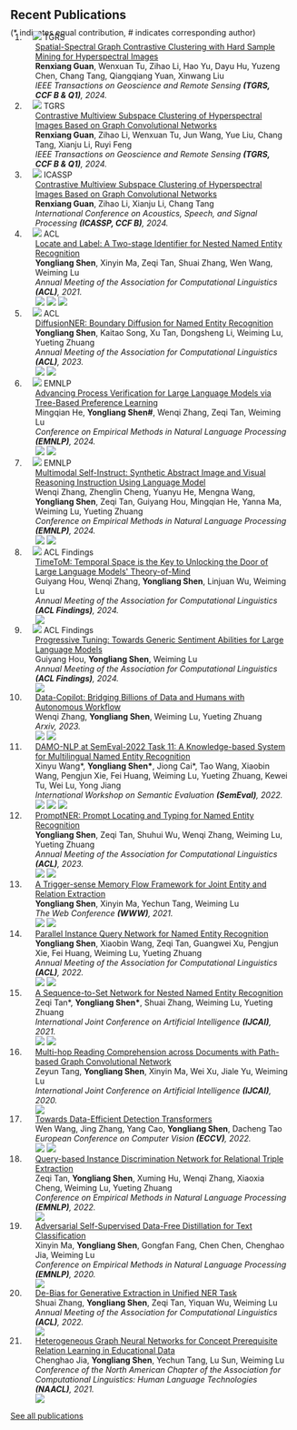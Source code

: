 <h2 id="publications" style="margin: 2px 0px -15px;">Recent Publications</h2>


<p style="margin: 25px 0px -25px;">(* indicates equal contribution, # indicates corresponding author)</p>

<div class="publications">
<ol class="bibliography">

<li>
<div class="pub-row">

  <div class="col-sm-3 abbr" style="position: relative;padding-right: 15px;padding-left: 15px;">
    <img src="assets/img/publications/SSGCC.png" class="teaser img-fluid z-depth-1">
    <abbr class="badge">TGRS</abbr>
  </div>

  <div class="col-sm-9" style="position: relative;padding-right: 15px;padding-left: 20px;">
    <div class="title"><a href="https://ieeexplore.ieee.org/document/10684766">Spatial-Spectral Graph Contrastive Clustering with Hard Sample Mining for Hyperspectral Images</a></div>
    <div class="author"><strong>Renxiang Guan</strong>, Wenxuan Tu, Zihao Li, Hao Yu, Dayu Hu, Yuzeng Chen, Chang Tang, Qiangqiang Yuan, Xinwang Liu</div>
    <div class="periodical"><em>IEEE Transactions on Geoscience and Remote Sensing <strong>(TGRS, CCF B & Q1)</strong>, 2024.</em></div>
  </div>
</div>
</li>

<li>
<div class="pub-row">

  <div class="col-sm-3 abbr" style="position: relative;padding-right: 15px;padding-left: 15px;">
    <img src="assets/img/publications/CMSCGC.png" class="teaser img-fluid z-depth-1">
    <abbr class="badge">TGRS</abbr>
  </div>

  <div class="col-sm-9" style="position: relative;padding-right: 15px;padding-left: 20px;">
    <div class="title"><a href="https://ieeexplore.ieee.org/document/10445484">Contrastive Multiview Subspace Clustering of Hyperspectral Images Based on Graph Convolutional Networks</a></div>
    <div class="author"><strong>Renxiang Guan</strong>, Zihao Li, Wenxuan Tu, Jun Wang, Yue Liu, Chang Tang, Xianju Li, Ruyi Feng</div>
    <div class="periodical"><em>IEEE Transactions on Geoscience and Remote Sensing <strong>(TGRS, CCF B & Q1)</strong>, 2024.</em></div>
  </div>
</div>
</li>

<li>
<div class="pub-row">
  
  <div class="col-sm-3 abbr" style="position: relative;padding-right: 15px;padding-left: 15px;">
    <img src="assets/img/publications/PSCPC.png" class="teaser img-fluid z-depth-1">
    <abbr class="badge">ICASSP</abbr>
  </div>

  <div class="col-sm-9" style="position: relative;padding-right: 15px;padding-left: 20px;">
    <div class="title"><a href="https://ieeexplore.ieee.org/document/10445484">Contrastive Multiview Subspace Clustering of Hyperspectral Images Based on Graph Convolutional Networks</a></div>
    <div class="author"><strong>Renxiang Guan</strong>, Zihao Li, Xianju Li, Chang Tang</div>
    <div class="periodical"><em>International Conference on Acoustics, Speech, and Signal Processing <strong>(ICASSP, CCF B)</strong>, 2024.</em></div>
  </div>
</div>
</li>



<li>
<div class="pub-row">

  <div class="col-sm-3 abbr" style="position: relative;padding-right: 15px;padding-left: 15px;">
    <img src="assets/img/publications/locate_label.png" class="teaser img-fluid z-depth-1">
    <abbr class="badge">ACL</abbr>
  </div>


  <div class="col-sm-9" style="position: relative;padding-right: 15px;padding-left: 20px;">
    <div class="title"><a href="https://aclanthology.org/2021.acl-long.216/">Locate and Label: A Two-stage Identifier for Nested Named Entity Recognition</a></div>
    <div class="author"><strong>Yongliang Shen</strong>, Xinyin Ma, Zeqi Tan, Shuai Zhang, Wen Wang, Weiming Lu</div>
    <div class="periodical"><em>Annual Meeting of the Association for Computational Linguistics <strong>(ACL)</strong>, 2021.</em></div>
    <div class="links">
      <a href="https://arxiv.org/abs/2105.06804" class="btn-badge"><img src="https://img.shields.io/badge/arXiv-2105.06804-009922.svg?style=flat-square"></a>
      <!-- <a href="https://github.com/tricktreat/locate-and-label" class="btn btn-sm z-depth-0" role="button" target="_blank" style="font-size:12px;">Code</a> -->
      <!-- <a href="https://www.semanticscholar.org/paper/Locate-and-Label%3A-A-Two-stage-Identifier-for-Nested-Shen-Ma/0ab855d5a81fdcb33a884465df6598570a1d0a21" class="btn-badge"><img src="https://img.shields.io/badge/dynamic/json?label=citation&query=citationCount&url=https://api.semanticscholar.org/graph/v1/paper/0ab855d5a81fdcb33a884465df6598570a1d0a21?fields=citationCount&style=flat-square&logo=semanticscholar"></a> -->
      <!-- <a class="btn btn-sm z-depth-0" role="button" style="font-size:12px;border-color:#e74d3c"><strong><i style="color:#e74d3c;font-weight:900">Oral Presentation</i></strong></a> -->
      <a href="#" class="btn-badge"><img src="https://img.shields.io/badge/🏆 - Oral Presentation -b31b1b?style=flat-square"></a>
      <a href="https://github.com/tricktreat/locate-and-label" class="btn-badge"><img src="https://img.shields.io/github/stars/tricktreat/locate-and-label?style=social&label=stars"></a>
    </div>
  </div>
</div>
</li>


<li>
<div class="pub-row">
  <div class="col-sm-3 abbr" style="position: relative;padding-right: 15px;padding-left: 15px;">
    <img src="assets/img/publications/diffusionner.png" class="teaser img-fluid z-depth-1">
    <abbr class="badge">ACL</abbr>
  </div>
  <div class="col-sm-9" style="position: relative;padding-right: 15px;padding-left: 20px;">
    <div class="title"><a href="https://arxiv.org/abs/2305.13298">DiffusionNER: Boundary Diffusion for Named Entity Recognition</a></div>
    <div class="author"><strong>Yongliang Shen</strong>, Kaitao Song, Xu Tan, Dongsheng Li, Weiming Lu, Yueting Zhuang</div>
    <div class="periodical"><em>Annual Meeting of the Association for Computational Linguistics <strong>(ACL)</strong>, 2023.</em></div>
    <div class="links">
    <a href="https://arxiv.org/abs/2305.13298" class="btn-badge"><img src="https://img.shields.io/badge/arXiv-2305.13298-009922.svg?style=flat-square"></a>
      <!-- <a href="https://github.com/tricktreat/DiffusionNER" class="btn btn-sm z-depth-0" role="button" target="_blank" style="font-size:12px;">Code</a> -->
      <!-- <a href="#" class="btn btn-sm z-depth-0" role="button" target="_blank" style="font-size:12px;">BibTex</a> -->
      <!-- <a href="https://www.semanticscholar.org/paper/DiffusionNER%3A-Boundary-Diffusion-for-Named-Entity-Shen-Song/ecef9390e30878d1dc97d3c726962a5ecdac75c9" class="btn-badge"><img src="https://img.shields.io/badge/dynamic/json?label=citation&query=citationCount&url=https://api.semanticscholar.org/graph/v1/paper/ecef9390e30878d1dc97d3c726962a5ecdac75c9?fields=citationCount&style=flat-square&logo=semanticscholar"></a> -->
      <a href="https://github.com/tricktreat/DiffusionNER" class="btn-badge"><img src="https://img.shields.io/github/stars/tricktreat/DiffusionNER?style=social&label=stars"></a>
      <!-- <strong><i style="color:#e74d3c">Oral Presentation</i></strong> -->
    </div>
  </div>
</div>
</li>




<li>
<div class="pub-row">
  <div class="col-sm-3 abbr" style="position: relative;padding-right: 15px;padding-left: 15px;">
    <img src="assets/img/publications/treeplv.png" class="teaser img-fluid z-depth-1">
    <abbr class="badge">EMNLP</abbr>
  </div>
  <div class="col-sm-9" style="position: relative;padding-right: 15px;padding-left: 20px;">
    <div class="title"><a href="https://arxiv.org/abs/2407.00390">Advancing Process Verification for Large Language Models via Tree-Based Preference Learning</a></div>
    <div class="author">Mingqian He, <strong>Yongliang Shen#</strong>, Wenqi Zhang, Zeqi Tan, Weiming Lu</div>
    <div class="periodical"><em>Conference on Empirical Methods in Natural Language Processing <strong>(EMNLP)</strong>, 2024.</em></div>
    <div class="links">
    <a href="https://arxiv.org/abs/2407.00390" class="btn-badge"><img src="https://img.shields.io/badge/arXiv-2407.00390-009922.svg?style=flat-square"></a>
      <a href="https://github.com/Hareta-Leila/Tree-PLV" class="btn-badge"><img src="https://img.shields.io/github/stars/Hareta-Leila/Tree-PLV?style=social&label=stars"></a>
      <!-- <strong><i style="color:#e74d3c">Oral Presentation</i></strong> -->
    </div>
  </div>
</div>
</li>


<li>
<div class="pub-row">
  <div class="col-sm-3 abbr" style="position: relative;padding-right: 15px;padding-left: 15px;">
    <img src="assets/img/publications/multimodalselfinstruct.png" class="teaser img-fluid z-depth-1">
    <abbr class="badge">EMNLP</abbr>
  </div>
  <div class="col-sm-9" style="position: relative;padding-right: 15px;padding-left: 20px;">
    <div class="title"><a href="https://arxiv.org/abs/2407.00390">Multimodal Self-Instruct: Synthetic Abstract Image and Visual Reasoning Instruction Using Language Model</a></div>
    <div class="author">Wenqi Zhang, Zhenglin Cheng, Yuanyu He, Mengna Wang, <strong>Yongliang Shen</strong>, Zeqi Tan, Guiyang Hou, Mingqian He, Yanna Ma, Weiming Lu, Yueting Zhuang</div>
    <div class="periodical"><em>Conference on Empirical Methods in Natural Language Processing <strong>(EMNLP)</strong>, 2024.</em></div>
    <div class="links">
    <a href="https://arxiv.org/abs/2407.00390" class="btn-badge"><img src="https://img.shields.io/badge/arXiv-2407.00390-009922.svg?style=flat-square"></a>
      <a href="https://github.com/zwq2018/Multi-modal-Self-instruct" class="btn-badge"><img src="https://img.shields.io/github/stars/zwq2018/Multi-modal-Self-instruct?style=social&label=stars"></a>
      <!-- <strong><i style="color:#e74d3c">Oral Presentation</i></strong> -->
    </div>
  </div>
</div>
</li>



<li>
<div class="pub-row">
  <div class="col-sm-3 abbr" style="position: relative;padding-right: 15px;padding-left: 15px;">
    <img src="assets/img/publications/timetom.png" class="teaser img-fluid z-depth-1">
    <abbr class="badge">ACL Findings</abbr>
  </div>
  <div class="col-sm-9" style="position: relative;padding-right: 15px;padding-left: 20px;">
    <div class="title"><a href="hhttps://arxiv.org/pdf/2407.01455">TimeToM: Temporal Space is the Key to Unlocking the Door of Large Language Models' Theory-of-Mind</a></div>
    <div class="author">Guiyang Hou, Wenqi Zhang, <strong>Yongliang Shen</strong>, Linjuan Wu, Weiming Lu</div>
    <div class="periodical"><em>Annual Meeting of the Association for Computational Linguistics <strong>(ACL Findings)</strong>, 2024.</em></div>
    <div class="links">
    <a href="hhttps://arxiv.org/pdf/2407.01455" class="btn-badge"><img src="https://img.shields.io/badge/arXiv-2407.01455-009922.svg?style=flat-square"></a>
      <!-- <a href="https://github.com/zwq2018/Multi-modal-Self-instruct" class="btn-badge"><img src="https://img.shields.io/github/stars/zwq2018/Multi-modal-Self-instruct?style=social&label=stars"></a> -->
      <!-- <strong><i style="color:#e74d3c">Oral Presentation</i></strong> -->
    </div>
  </div>
</div>
</li>

<li>
<div class="pub-row">
  <div class="col-sm-3 abbr" style="position: relative;padding-right: 15px;padding-left: 15px;">
    <img src="assets/img/publications/progressivetuning.png" class="teaser img-fluid z-depth-1">
    <abbr class="badge">ACL Findings</abbr>
  </div>
  <div class="col-sm-9" style="position: relative;padding-right: 15px;padding-left: 20px;">
    <div class="title"><a href="https://aclanthology.org/2024.findings-acl.855/">Progressive Tuning: Towards Generic Sentiment Abilities for Large Language Models</a></div>
    <div class="author">Guiyang Hou, <strong>Yongliang Shen</strong>, Weiming Lu</div>
    <div class="periodical"><em>Annual Meeting of the Association for Computational Linguistics <strong>(ACL Findings)</strong>, 2024.</em></div>
    <div class="links">
    <a href="https://aclanthology.org/2024.findings-acl.855/" class="btn-badge"><img src="https://img.shields.io/badge/ACL_Findings-long.855-009922.svg?style=flat-square"></a>
      <!-- <a href="https://github.com/zwq2018/Multi-modal-Self-instruct" class="btn-badge"><img src="https://img.shields.io/github/stars/zwq2018/Multi-modal-Self-instruct?style=social&label=stars"></a> -->
      <!-- <strong><i style="color:#e74d3c">Oral Presentation</i></strong> -->
    </div>
  </div>
</div>
</li>



<li>
<div class="pub-row">
  <!-- <div class="col-sm-3 abbr" style="position: relative;padding-right: 15px;padding-left: 15px;">
    <img src="assets/img/publications/diffusionner.png" class="teaser img-fluid z-depth-1">
    <abbr class="badge">ACL</abbr>
  </div> -->
  <div class="col-sm-12" style="position: relative;padding-right: 15px;padding-left: 20px;">
    <div class="title"><a href="hhttps://arxiv.org/abs/2306.07209">Data-Copilot: Bridging Billions of Data and Humans with Autonomous Workflow</a></div>
    <div class="author">Wenqi Zhang, <strong>Yongliang Shen</strong>, Weiming Lu, Yueting Zhuang</div>
    <div class="periodical"><em>Arxiv, 2023.</em></div>
    <div class="links">
    <a href="https://arxiv.org/abs/2306.07209" class="btn-badge"><img src="https://img.shields.io/badge/arXiv-2306.07209-009922.svg?style=flat-square"></a>
      <!-- <a href="https://github.com/tricktreat/DiffusionNER" class="btn btn-sm z-depth-0" role="button" target="_blank" style="font-size:12px;">Code</a> -->
      <!-- <a href="#" class="btn btn-sm z-depth-0" role="button" target="_blank" style="font-size:12px;">BibTex</a> -->
      <!-- <a href="https://www.semanticscholar.org/paper/Data-Copilot%3A-Bridging-Billions-of-Data-and-Humans-Zhang-Shen/473eb062612a17c965eaa62136322f0dec6b1f8e" class="btn-badge"><img src="https://img.shields.io/badge/dynamic/json?label=citation&query=citationCount&url=https://api.semanticscholar.org/graph/v1/paper/473eb062612a17c965eaa62136322f0dec6b1f8e?fields=citationCount&style=flat-square&logo=semanticscholar"></a> -->
      <a href="https://github.com/zwq2018/data-copilot" class="btn-badge"><img src="https://img.shields.io/github/stars/zwq2018/data-copilot?style=social&label=stars"></a>
      <!-- <strong><i style="color:#e74d3c">Oral Presentation</i></strong> -->
    </div>
  </div>
</div>
</li>


<li>
<div class="pub-row">
  <div class="col-sm-12" style="position: relative;padding-right: 15px;padding-left: 20px;">
    <div class="title"><a href="https://aclanthology.org/2022.semeval-1.200/">DAMO-NLP at SemEval-2022 Task 11: A Knowledge-based System for Multilingual Named Entity Recognition</a></div>
    <div class="author">Xinyu Wang*, <strong>Yongliang Shen*</strong>, Jiong Cai*, Tao Wang, Xiaobin Wang, Pengjun Xie, Fei Huang, Weiming Lu, Yueting Zhuang, Kewei Tu, Wei Lu, Yong Jiang</div>
    <div class="periodical"><em>International Workshop on Semantic Evaluation <strong>(SemEval)</strong>, 2022.</em></div>
    <div class="links">
      <!-- <a href="https://arxiv.org/pdf/2203.00545" class="btn btn-sm z-depth-0" role="button" target="_blank" style="font-size:12px;">PDF</a> -->
      <a href="https://arxiv.org/abs/2203.00545" class="btn-badge"><img src="https://img.shields.io/badge/arXiv-2203.00545-009922.svg?style=flat-square"></a>
      <!-- <a href="https://github.com/Alibaba-NLP/KB-NER" class="btn btn-sm z-depth-0" role="button" target="_blank" style="font-size:12px;">Code</a> -->
      <!-- <a href="https://www.semanticscholar.org/paper/DAMO-NLP-at-SemEval-2022-Task-11%3A-A-Knowledge-based-Wang-Shen/ad18ba0bddd64578ab9c4f9648429b7637157f24" class="btn-badge"><img src="https://img.shields.io/badge/dynamic/json?label=citation&query=citationCount&url=https://api.semanticscholar.org/graph/v1/paper/ad18ba0bddd64578ab9c4f9648429b7637157f24?fields=citationCount&style=flat-square&logo=semanticscholar"></a> -->
      <!-- <strong><i style="color:#e74d3c">Best System Paper</i></strong> -->
      <!-- <a class="btn btn-sm z-depth-0" role="button" style="font-size:12px;border-color:#e74d3c"><strong><i style="color:#e74d3c;font-weight:900">Best System Paper</i></strong></a> -->
      <a href="#" class="btn-badge"><img src="https://img.shields.io/badge/🏆 - Best System Paper -b31b1b?style=flat-square"></a>
      <a href="https://github.com/Alibaba-NLP/KB-NER" class="btn-badge"><img src="https://img.shields.io/github/stars/Alibaba-NLP/KB-NER?style=social&label=stars"></a>
    </div>
  </div>
</div>
</li>

<li>
<div class="pub-row">
  <!-- <div class="col-sm-3 abbr" style="position: relative;padding-right: 15px;padding-left: 15px;">
    <img src="assets/img/publications/promptner.png" class="teaser img-fluid z-depth-1">
    <abbr class="badge">ACL</abbr>
  </div> -->
  <div class="col-sm-12" style="position: relative;padding-right: 15px;padding-left: 20px;">
    <div class="title"><a href="https://arxiv.org/abs/2305.17104">PromptNER: Prompt Locating and Typing for Named Entity Recognition</a></div>
    <div class="author"><strong>Yongliang Shen</strong>, Zeqi Tan, Shuhui Wu, Wenqi Zhang, Weiming Lu, Yueting Zhuang</div>
    <div class="periodical"><em>Annual Meeting of the Association for Computational Linguistics <strong>(ACL)</strong>, 2023.</em></div>
    <div class="links">
      <a href="https://arxiv.org/abs/2305.17104" class="btn-badge"><img src="https://img.shields.io/badge/arXiv-2305.17104-009922.svg?style=flat-square"></a>
      <!-- <a href="https://github.com/tricktreat/PromptNER" class="btn btn-sm z-depth-0" role="button" target="_blank" style="font-size:12px;">Code</a> -->
      <!-- <a href="#" class="btn btn-sm z-depth-0" role="button" target="_blank" style="font-size:12px;">BibTex</a> -->
      <!-- <a href="https://www.semanticscholar.org/paper/PromptNER%3A-Prompt-Locating-and-Typing-for-Named-Shen-Tan/bd2c32285e8ad5b6e322391cca5d475de4f84169" class="btn-badge"><img src="https://img.shields.io/badge/dynamic/json?label=citation&query=citationCount&url=https://api.semanticscholar.org/graph/v1/paper/bd2c32285e8ad5b6e322391cca5d475de4f84169?fields=citationCount&style=flat-square&logo=semanticscholar"></a> -->
      <a href="https://github.com/tricktreat/PromptNER" class="btn-badge"><img src="https://img.shields.io/github/stars/tricktreat/PromptNER?style=social&label=stars"></a>
      <!-- <strong><i style="color:#e74d3c">Oral Presentation</i></strong> -->
    </div>
  </div>
</div>
</li>

<li>
<div class="pub-row">
  <div class="col-sm-12" style="position: relative;padding-right: 15px;padding-left: 20px;">
    <div class="title"><a href="https://dl.acm.org/doi/abs/10.1145/3442381.3449895">A Trigger-sense Memory Flow Framework for Joint Entity and Relation Extraction</a></div>
    <div class="author"><strong>Yongliang Shen</strong>, Xinyin Ma, Yechun Tang, Weiming Lu</div>
    <div class="periodical"><em>The Web Conference <strong>(WWW)</strong>, 2021.</em></div>
    <div class="links">
      <!-- <a href="https://arxiv.org/pdf/2101.10213" class="btn btn-sm z-depth-0" role="button" target="_blank" style="font-size:12px;">PDF</a> -->
      <a href="https://arxiv.org/abs/2101.10213" class="btn-badge"><img src="https://img.shields.io/badge/arXiv-2101.10213-009922.svg?style=flat-square"></a>
      <!-- <a href="https://github.com/tricktreat/trimf" class="btn btn-sm z-depth-0" role="button" target="_blank" style="font-size:12px;">Code</a> -->
      <!-- <a href="https://www.semanticscholar.org/paper/A-Trigger-Sense-Memory-Flow-Framework-for-Joint-and-Shen-Ma/15776c812af7e67b467d700d3aae3ed600b9b8f9" class="btn-badge"><img src="https://img.shields.io/badge/dynamic/json?label=citation&query=citationCount&url=https://api.semanticscholar.org/graph/v1/paper/15776c812af7e67b467d700d3aae3ed600b9b8f9?fields=citationCount&style=flat-square&logo=semanticscholar"></a> -->
      <a href="https://github.com/tricktreat/trimf" class="btn-badge"><img src="https://img.shields.io/github/stars/tricktreat/trimf?style=social&label=stars"></a>
      <!-- <strong><i style="color:#e74d3c">Oral Presentation</i></strong> -->
    </div>
  </div>
</div>
</li>


<li>
<div class="pub-row">
  <div class="col-sm-12" style="position: relative;padding-right: 15px;padding-left: 20px;">
    <div class="title"><a href="https://aclanthology.org/2022.acl-long.67/">Parallel Instance Query Network for Named Entity Recognition</a></div>
    <div class="author"><strong>Yongliang Shen</strong>, Xiaobin Wang, Zeqi Tan, Guangwei Xu, Pengjun Xie, Fei Huang, Weiming Lu, Yueting Zhuang</div>
    <div class="periodical"><em>Annual Meeting of the Association for Computational Linguistics <strong>(ACL)</strong>, 2022.</em></div>
    <div class="links">
      <!-- <a href="https://arxiv.org/pdf/2203.10545" class="btn btn-sm z-depth-0" role="button" target="_blank" style="font-size:12px;">PDF</a> -->
      <a href="https://arxiv.org/abs/2203.10545" class="btn-badge"><img src="https://img.shields.io/badge/arXiv-2203.10545-009922.svg?style=flat-square"></a>
      <!-- <a href="https://github.com/tricktreat/piqn" class="btn btn-sm z-depth-0" role="button" target="_blank" style="font-size:12px;">Code</a> -->
      <!-- <a href="https://www.semanticscholar.org/paper/Parallel-Instance-Query-Network-for-Named-Entity-Shen-Wang/3eae4612f4d0968f411c48e91bdf2af561d871d3" class="btn-badge"><img src="https://img.shields.io/badge/dynamic/json?label=citation&query=citationCount&url=https://api.semanticscholar.org/graph/v1/paper/3eae4612f4d0968f411c48e91bdf2af561d871d3?fields=citationCount&style=flat-square&logo=semanticscholar"></a> -->
      <!-- <strong><i style="color:#e74d3c">Oral Presentation</i></strong> -->
      <a href="https://github.com/tricktreat/piqn" class="btn-badge"><img src="https://img.shields.io/github/stars/tricktreat/piqn?style=social&label=stars"></a>
    </div>
  </div>
</div>
</li>


<li>
<div class="pub-row">
  <div class="col-sm-12" style="position: relative;padding-right: 15px;padding-left: 20px;">
    <div class="title"><a href="https://www.ijcai.org/proceedings/2021/0542">A Sequence-to-Set Network for Nested Named Entity Recognition</a></div>
    <div class="author">Zeqi Tan*, <strong>Yongliang Shen*</strong>, Shuai Zhang, Weiming Lu, Yueting Zhuang</div>
    <div class="periodical"><em>International Joint Conference on Artificial Intelligence <strong>(IJCAI)</strong>, 2021.</em></div>
    <div class="links">
      <!-- <a href="https://arxiv.org/pdf/2105.08901" class="btn btn-sm z-depth-0" role="button" target="_blank" style="font-size:12px;">PDF</a> -->
      <a href="https://arxiv.org/abs/2105.08901" class="btn-badge"><img src="https://img.shields.io/badge/arXiv-2105.08901-009922.svg?style=flat-square"></a>
      <!-- <a href="https://github.com/zqtan1024/sequence-to-set" class="btn btn-sm z-depth-0" role="button" target="_blank" style="font-size:12px;">Code</a> -->
      <!-- <a href="https://www.semanticscholar.org/paper/A-Sequence-to-Set-Network-for-Nested-Named-Entity-Tan-Shen/3cae37de3e8c7b6f1f4d272fd0a7a837e3f8b8bc" class="btn-badge"><img src="https://img.shields.io/badge/dynamic/json?label=citation&query=citationCount&url=https://api.semanticscholar.org/graph/v1/paper/3cae37de3e8c7b6f1f4d272fd0a7a837e3f8b8bc?fields=citationCount&style=flat-square&logo=semanticscholar"></a> -->
      <a href="https://github.com/zqtan1024/sequence-to-set" class="btn-badge"><img src="https://img.shields.io/github/stars/zqtan1024/sequence-to-set?style=social&label=stars"></a>
      <!-- <strong><i style="color:#e74d3c">Oral Presentation</i></strong> -->
    </div>
  </div>
</div>
</li>

<li>
<div class="pub-row">
  <div class="col-sm-12" style="position: relative;padding-right: 15px;padding-left: 20px;">
    <div class="title"><a href="https://www.ijcai.org/proceedings/2020/540">Multi-hop Reading Comprehension across Documents with Path-based Graph Convolutional Network</a></div>
    <div class="author">Zeyun Tang, <strong>Yongliang Shen</strong>, Xinyin Ma, Wei Xu, Jiale Yu, Weiming Lu</div>
    <div class="periodical"><em>International Joint Conference on Artificial Intelligence <strong>(IJCAI)</strong>, 2020.</em></div>
    <div class="links">
      <!-- <a href="https://www.ijcai.org/proceedings/2020/0540.pdf" class="btn btn-sm z-depth-0" role="button" target="_blank" style="font-size:12px;">PDF</a> -->
      <a href="https://www.ijcai.org/proceedings/2020/540" class="btn-badge"><img src="https://img.shields.io/badge/IJCAI-2020/540-009922.svg?style=flat-square"></a>
      <!-- <a href="#" class="btn btn-sm z-depth-0" role="button" target="_blank" style="font-size:12px;">Code</a> -->
      <!-- <a href="https://www.semanticscholar.org/paper/Multi-hop-Reading-Comprehension-across-Documents-Tang-Shen/4df67f4372066057ab9b3029efa634b415a001cc" class="btn-badge"><img src="https://img.shields.io/badge/dynamic/json?label=citation&query=citationCount&url=https://api.semanticscholar.org/graph/v1/paper/4df67f4372066057ab9b3029efa634b415a001cc?fields=citationCount&style=flat-square&logo=semanticscholar"></a> -->
    </div>
  </div>
</div>
</li>


<li>
<div class="pub-row">
  <div class="col-sm-12" style="position: relative;padding-right: 15px;padding-left: 20px;">
    <div class="title"><a href="https://link.springer.com/chapter/10.1007/978-3-031-20077-9_6">Towards Data-Efficient Detection Transformers</a></div>
    <div class="author">Wen Wang, Jing Zhang, Yang Cao, <strong>Yongliang Shen</strong>, Dacheng Tao </div>
    <div class="periodical"><em>European Conference on Computer Vision <strong>(ECCV)</strong>, 2022.</em></div>
    <div class="links">
      <!-- <a href="https://www.ijcai.org/proceedings/2020/0540.pdf" class="btn btn-sm z-depth-0" role="button" target="_blank" style="font-size:12px;">PDF</a> -->
      <a href="https://arxiv.org/abs/2203.09507" class="btn-badge"><img src="https://img.shields.io/badge/arxiv-2203.09507-009922.svg?style=flat-square"></a>
      <!-- <a href="https://github.com/encounter1997/DE-DETRs" class="btn btn-sm z-depth-0" role="button" target="_blank" style="font-size:12px;">Code</a> -->
      <!-- <a href="https://www.semanticscholar.org/paper/Towards-Data-Efficient-Detection-Transformers-Wang-Zhang/0d8730b5af0ac76598530437d920650f3d1d4015" class="btn-badge"><img src="https://img.shields.io/badge/dynamic/json?label=citation&query=citationCount&url=https://api.semanticscholar.org/graph/v1/paper/0d8730b5af0ac76598530437d920650f3d1d4015?fields=citationCount&style=flat-square&logo=semanticscholar"></a> -->
      <a href="https://github.com/encounter1997/DE-DETRs" class="btn-badge"><img src="https://img.shields.io/github/stars/encounter1997/DE-DETRs?style=social&label=stars"></a>
    </div>
  </div>
</div>
</li>


<li>
<div class="pub-row">
  <div class="col-sm-12" style="position: relative;padding-right: 15px;padding-left: 20px;">
    <div class="title"><a href="https://aclanthology.org/2022.emnlp-main.523/">Query-based Instance Discrimination Network for Relational Triple Extraction</a></div>
    <div class="author">Zeqi Tan, <strong>Yongliang Shen</strong>, Xuming Hu, Wenqi Zhang, Xiaoxia Cheng, Weiming Lu, Yueting Zhuang</div>
    <div class="periodical"><em>Conference on Empirical Methods in Natural Language Processing <strong>(EMNLP)</strong>, 2022.</em></div>
    <div class="links">
      <!-- <a href="https://arxiv.org/pdf/2211.01797" class="btn btn-sm z-depth-0" role="button" target="_blank" style="font-size:12px;">PDF</a> -->
      <!-- <a href="#" class="btn btn-sm z-depth-0" role="button" target="_blank" style="font-size:12px;">Code</a> -->
      <a href="https://arxiv.org/abs/2211.01797" class="btn-badge"><img src="https://img.shields.io/badge/arxiv-2211.01797-009922.svg?style=flat-square"></a>
      <!-- <a href="https://www.semanticscholar.org/paper/Query-based-Instance-Discrimination-Network-for-Tan-Shen/949479b4fce4ceceead0d38c5a0e43672cc79dcc" class="btn-badge"><img src="https://img.shields.io/badge/dynamic/json?label=citation&query=citationCount&url=https://api.semanticscholar.org/graph/v1/paper/949479b4fce4ceceead0d38c5a0e43672cc79dcc?fields=citationCount&style=flat-square&logo=semanticscholar"></a> -->
    </div>
  </div>
</div>
</li>

<li>
<div class="pub-row">
  <div class="col-sm-12" style="position: relative;padding-right: 15px;padding-left: 20px;">
    <div class="title"><a href="https://aclanthology.org/2020.emnlp-main.499">Adversarial Self-Supervised Data-Free Distillation for Text Classification</a></div>
    <div class="author">Xinyin Ma, <strong>Yongliang Shen</strong>, Gongfan Fang, Chen Chen, Chenghao Jia, Weiming Lu</div>
    <div class="periodical"><em>Conference on Empirical Methods in Natural Language Processing <strong>(EMNLP)</strong>, 2020.</em></div>
    <div class="links">
      <!-- <a href="https://arxiv.org/pdf/2010.04883" class="btn btn-sm z-depth-0" role="button" target="_blank" style="font-size:12px;">PDF</a> -->
      <a href="https://arxiv.org/abs/2010.04883" class="btn-badge"><img src="https://img.shields.io/badge/arxiv-2010.04883-009922.svg?style=flat-square"></a>
      <!-- <a href="#" class="btn btn-sm z-depth-0" role="button" target="_blank" style="font-size:12px;">Code</a> -->
      <!-- <a href="https://www.semanticscholar.org/paper/Adversarial-Self-Supervised-Data-Free-Distillation-Ma-Shen/71b769812974c2e04bcd2ffd9554015052f7cfd5" class="btn-badge"><img src="https://img.shields.io/badge/dynamic/json?label=citation&query=citationCount&url=https://api.semanticscholar.org/graph/v1/paper/71b769812974c2e04bcd2ffd9554015052f7cfd5?fields=citationCount&style=flat-square&logo=semanticscholar"></a> -->
      <!-- <strong><i style="color:#e74d3c">Oral Presentation</i></strong> -->
    </div>
  </div>
</div>
</li>


<li>
<div class="pub-row">
  <div class="col-sm-12" style="position: relative;padding-right: 15px;padding-left: 20px;">
    <div class="title"><a href="https://aclanthology.org/2022.acl-long.59/">De-Bias for Generative Extraction in Unified NER Task</a></div>
    <div class="author">Shuai Zhang, <strong>Yongliang Shen</strong>, Zeqi Tan, Yiquan Wu, Weiming Lu</div>
    <div class="periodical"><em>Annual Meeting of the Association for Computational Linguistics <strong>(ACL)</strong>, 2022.</em></div>
    <div class="links">
      <!-- <a href="https://aclanthology.org/2022.acl-long.59.pdf" class="btn btn-sm z-depth-0" role="button" target="_blank" style="font-size:12px;">PDF</a> -->
      <!-- <a href="#" class="btn btn-sm z-depth-0" role="button" target="_blank" style="font-size:12px;">Code</a> -->
      <a href="https://aclanthology.org/2022.acl-long.59/" class="btn-badge"><img src="https://img.shields.io/badge/ACL-long.59-009922.svg?style=flat-square"></a>
      <!-- <a href="https://www.semanticscholar.org/paper/De-Bias-for-Generative-Extraction-in-Unified-NER-Zhang-Shen/cfca8cebe32913ac48af8fc19655a6f1fef49b04" class="btn-badge"><img src="https://img.shields.io/badge/dynamic/json?label=citation&query=citationCount&url=https://api.semanticscholar.org/graph/v1/paper/cfca8cebe32913ac48af8fc19655a6f1fef49b04?fields=citationCount&style=flat-square&logo=semanticscholar"></a> -->
      <!-- <strong><i style="color:#e74d3c">Oral Presentation</i></strong> -->
    </div>
  </div>
</div>
</li>

<li>
<div class="pub-row">
  <div class="col-sm-12" style="position: relative;padding-right: 15px;padding-left: 20px;">
    <div class="title"><a href="https://aclanthology.org/2021.naacl-main.164/">Heterogeneous Graph Neural Networks for Concept Prerequisite Relation Learning in Educational Data</a></div>
    <div class="author">Chenghao Jia, <strong>Yongliang Shen</strong>, Yechun Tang, Lu Sun, Weiming Lu</div>
    <div class="periodical"><em>Conference of the North American Chapter of the Association for Computational Linguistics: Human Language Technologies <strong>(NAACL)</strong>, 2021.</em></div>
    <div class="links">
      <!-- <a href="https://aclanthology.org/2021.naacl-main.164.pdf" class="btn btn-sm z-depth-0" role="button" target="_blank" style="font-size:12px;">PDF</a> -->
      <a href="https://aclanthology.org/2021.naacl-main.164/" class="btn-badge"><img src="https://img.shields.io/badge/NAACL-main.164-009922.svg?style=flat-square"></a>
      <!-- <a href="#" class="btn btn-sm z-depth-0" role="button" target="_blank" style="font-size:12px;">Code</a> -->
      <!-- <a href="https://www.semanticscholar.org/paper/Heterogeneous-Graph-Neural-Networks-for-Concept-in-Jia-Shen/9f496f6c951819bb2a0931db8088b9c6d18a4f46" class="btn-badge"><img src="https://img.shields.io/badge/dynamic/json?label=citation&query=citationCount&url=https://api.semanticscholar.org/graph/v1/paper/9f496f6c951819bb2a0931db8088b9c6d18a4f46?fields=citationCount&style=flat-square&logo=semanticscholar"></a> -->
      <!-- <strong><i style="color:#e74d3c">Oral Presentation</i></strong> -->
    </div>
  </div>
</div>
</li>

<!-- 
<li>
<div class="pub-row">
  <div class="col-sm-12" style="position: relative;padding-right: 15px;padding-left: 20px;">
    <div class="title"><a href="https://dl.acm.org/doi/abs/10.1145/3511808.3557648">Molecular Substructure-Aware Network for Drug-Drug Interaction Prediction</a></div>
    <div class="author">Xinyu Zhu, <strong>Yongliang Shen</strong>, Weiming Lu</div>
    <div class="periodical"><em>ACM International Conference on Information and Knowledge Management <strong>(CIKM)</strong>, 2022.</em></div>
    <div class="links">
      <a href="https://arxiv.org/pdf/2208.11267" class="btn btn-sm z-depth-0" role="button" target="_blank" style="font-size:12px;">PDF</a>
      <a href="https://github.com/Hienyriux/MSAN" class="btn btn-sm z-depth-0" role="button" target="_blank" style="font-size:12px;">Code</a>
      <a href="https://dl.acm.org/doi/abs/10.1145/3511808.3557648" class="btn btn-sm z-depth-0" role="button" target="_blank" style="font-size:12px;">BibTex</a>
    </div>
  </div>
</div>
</li> -->
</ol>
<p style="margin: 0px 0px 40px;"><a href="https://scholar.google.com/citations?user=UT3NzFAAAAAJ&hl">See all publications</a></p>

</div>

